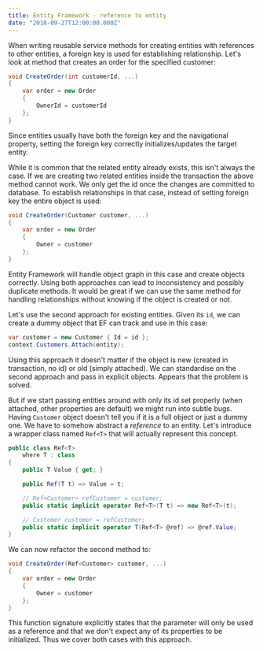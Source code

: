 ```yaml
---
title: Entity Framework - reference to entity
date: "2018-09-27T12:00:00.000Z"
---
```


When writing reusable service methods for creating entities with references to other entities, a foreign key is used for establishing relationship. Let's look at method that creates an order for the specified customer:

```csharp
void CreateOrder(int customerId, ...)
{
    var order = new Order
    {
        OwnerId = customerId
    };
}
```

Since entities usually have both the foreign key and the navigational property, setting the foreign key correctly initializes/updates the target entity.

While it is common that the related entity already exists, this isn't always the case. If we are creating two related entities inside the transaction the above method cannot work. We only get the id once the changes are committed to database. To establish relationships in that case, instead of setting foreign key the entire object is used:

```csharp
void CreateOrder(Customer customer, ...)
{
    var order = new Order
    {
        Owner = customer
    };
}
```

Entity Framework will handle object graph in this case and create objects correctly. Using both approaches can lead to inconsistency and possibly duplicate methods. It would be great if we can use the same method for handling relationships without knowing if the object is created or not.

Let's use the second approach for existing entities. Given its `id`, we can create a dummy object that EF can track and use in this case:

```csharp
var customer = new Customer { Id = id };
context.Customers.Attach(entity);
```

Using this approach it doesn't matter if the object is new (created in transaction, no id) or old (simply attached). We can standardise on the second approach and pass in explicit objects. Appears that the problem is solved.

But if we start passing entities around with only its id set properly (when attached, other properties are default) we might run into subtle bugs. Having `Customer` object doesn't tell you if it is a full object or just a dummy one. We have to somehow abstract a _reference_ to an entity. Let's introduce a wrapper class named `Ref<T>` that will actually represent this concept.

```csharp
public class Ref<T>
    where T : class
{
    public T Value { get; }

    public Ref(T t) => Value = t;

    // Ref<Customer> refCustomer = customer;
    public static implicit operator Ref<T>(T t) => new Ref<T>(t);

    // Customer customer = refCustomer;
    public static implicit operator T(Ref<T> @ref) => @ref.Value;
}
```

We can now refactor the second method to:

```csharp
void CreateOrder(Ref<Customer> customer, ...)
{
    var order = new Order
    {
        Owner = customer
    };
}
```

This function signature explicitly states that the parameter will only be used as a reference and that we don't expect any of its properties to be initialized. Thus we cover both cases with this approach.